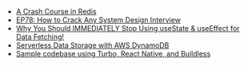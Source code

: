 <!-- daily.dev BOOKMARKS:START -->
- [A Crash Course in Redis](https://app.daily.dev/posts/k9bDbUUsY?utm_source=rss&utm_medium=bookmarks&utm_campaign=HXokpWzAezAZPdGcYtCZz)
- [EP78: How to Crack Any System Design Interview](https://app.daily.dev/posts/By2am8o9g?utm_source=rss&utm_medium=bookmarks&utm_campaign=HXokpWzAezAZPdGcYtCZz)
- [Why You Should IMMEDIATELY Stop Using useState &amp; useEffect for Data Fetching!](https://app.daily.dev/posts/51l4I5fHY?utm_source=rss&utm_medium=bookmarks&utm_campaign=HXokpWzAezAZPdGcYtCZz)
- [Serverless Data Storage with AWS DynamoDB](https://app.daily.dev/posts/FUHGtGB9M?utm_source=rss&utm_medium=bookmarks&utm_campaign=HXokpWzAezAZPdGcYtCZz)
- [Sample codebase using Turbo, React Native, and Buildless](https://app.daily.dev/posts/iNqrH5bCt?utm_source=rss&utm_medium=bookmarks&utm_campaign=HXokpWzAezAZPdGcYtCZz)
<!-- daily.dev BOOKMARKS:END -->
